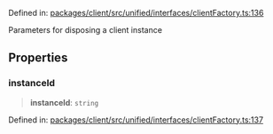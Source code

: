 Defined in: [packages/client/src/unified/interfaces/clientFactory.ts:136](https://github.com/signalwire/signalwire-js/blob/52fa77b6c8db68f4c99b30b3776f45a4309e15bf/packages/client/src/unified/interfaces/clientFactory.ts#L136)

Parameters for disposing a client instance

## Properties

### instanceId

> **instanceId**: `string`

Defined in: [packages/client/src/unified/interfaces/clientFactory.ts:137](https://github.com/signalwire/signalwire-js/blob/52fa77b6c8db68f4c99b30b3776f45a4309e15bf/packages/client/src/unified/interfaces/clientFactory.ts#L137)
